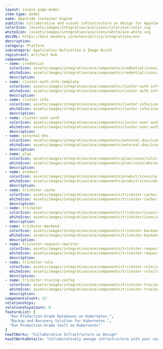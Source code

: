 ```yaml
---
layout: single-page-model
item-type: model
name: AppsCode Container Engine
subtitle: Collaborative and visual infrastructure as design for AppsCode Container Engine
colorIcon: /assets/images/integration/ace/icons/color/ace-color.svg
whiteIcon: /assets/images/integration/ace/icons/white/ace-white.svg
docURL: https://docs.meshery.io/extensibility/integrations/ace
description: 
category: Platform
subcategory: Application Definition & Image Build
registrant: Artifact Hub
components: 
- name: credential
  colorIcon: assets/images/integration/ace/components/credential/icons/color/credential-color.svg
  whiteIcon: assets/images/integration/ace/components/credential/icons/white/credential-white.svg
  description: 
- name: cluster-auth-info-template
  colorIcon: assets/images/integration/ace/components/cluster-auth-info-template/icons/color/cluster-auth-info-template-color.svg
  whiteIcon: assets/images/integration/ace/components/cluster-auth-info-template/icons/white/cluster-auth-info-template-white.svg
  description: 
- name: cluster-info
  colorIcon: assets/images/integration/ace/components/cluster-info/icons/color/cluster-info-color.svg
  whiteIcon: assets/images/integration/ace/components/cluster-info/icons/white/cluster-info-white.svg
  description: 
- name: cluster-user-auth
  colorIcon: assets/images/integration/ace/components/cluster-user-auth/icons/color/cluster-user-auth-color.svg
  whiteIcon: assets/images/integration/ace/components/cluster-user-auth/icons/white/cluster-user-auth-white.svg
  description: 
- name: external-dns
  colorIcon: assets/images/integration/ace/components/external-dns/icons/color/external-dns-color.svg
  whiteIcon: assets/images/integration/ace/components/external-dns/icons/white/external-dns-white.svg
  description: 
- name: plan
  colorIcon: assets/images/integration/ace/components/plan/icons/color/plan-color.svg
  whiteIcon: assets/images/integration/ace/components/plan/icons/white/plan-white.svg
  description: 
- name: product
  colorIcon: assets/images/integration/ace/components/product/icons/color/product-color.svg
  whiteIcon: assets/images/integration/ace/components/product/icons/white/product-white.svg
  description: 
- name: trickster-cache
  colorIcon: assets/images/integration/ace/components/trickster-cache/icons/color/trickster-cache-color.svg
  whiteIcon: assets/images/integration/ace/components/trickster-cache/icons/white/trickster-cache-white.svg
  description: 
- name: trickster
  colorIcon: assets/images/integration/ace/components/trickster/icons/color/trickster-color.svg
  whiteIcon: assets/images/integration/ace/components/trickster/icons/white/trickster-white.svg
  description: 
- name: trickster-backend
  colorIcon: assets/images/integration/ace/components/trickster-backend/icons/color/trickster-backend-color.svg
  whiteIcon: assets/images/integration/ace/components/trickster-backend/icons/white/trickster-backend-white.svg
  description: 
- name: trickster-request-rewriter
  colorIcon: assets/images/integration/ace/components/trickster-request-rewriter/icons/color/trickster-request-rewriter-color.svg
  whiteIcon: assets/images/integration/ace/components/trickster-request-rewriter/icons/white/trickster-request-rewriter-white.svg
  description: 
- name: trickster-rule
  colorIcon: assets/images/integration/ace/components/trickster-rule/icons/color/trickster-rule-color.svg
  whiteIcon: assets/images/integration/ace/components/trickster-rule/icons/white/trickster-rule-white.svg
  description: 
- name: trickster-tracing-config
  colorIcon: assets/images/integration/ace/components/trickster-tracing-config/icons/color/trickster-tracing-config-color.svg
  whiteIcon: assets/images/integration/ace/components/trickster-tracing-config/icons/white/trickster-tracing-config-white.svg
  description: 
componentsCount: 13
relationships: 
relationshipsCount: 0
featureList: [
  "Run Production-Grade Databases on Kubernetes.",
  "Backup and Recovery Solution for Kubernetes.",
  "Run Production-Grade Vault on Kubernetes"
]
howItWorks: "Collaborative Infrastructure as Design"
howItWorksDetails: "Collaboratively manage infrastructure with your coworkers synchronously sharing the same designs."
---
```

